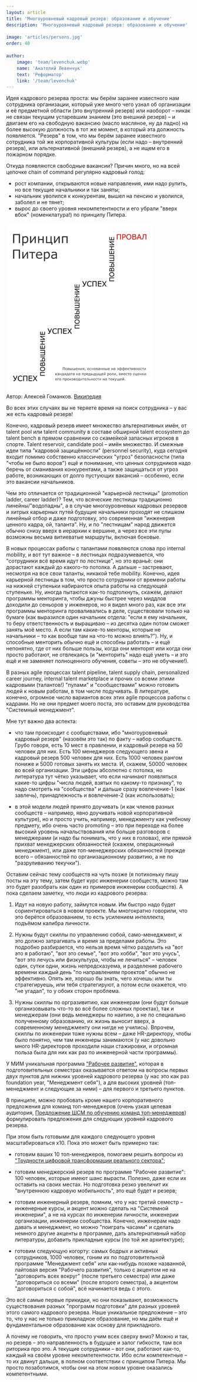 ```yaml
---
layout: article
title: 'Многоуровневый кадровый резерв: образование и обучение'
description: 'Многоуровневый кадровый резерв: образование и обучение'

image: 'articles/persons.jpg'
order: 40

author:
    image: 'team/levenchuk.webp'
    name: 'Анатолий Левенчук'
    text: 'Реформатор'
    link: '/team/levenchuk'
---
```


Идея кадрового резерва проста: мы берём заранее известного нам сотрудника организации, который уже много чего узнал об организации и её предметной области (это внутренний резерв) или наоборот – никак не связан текущим устаревшим знанием (это внешний резерв) – и двигаем его на свободную вакансию (масло масляное, ну да ладно) на более высокую должность в тот же момент, в который эта должность появляется. "Резерв" в том, что мы берём заранее известного сотрудника той же корпоративной культуры (если надо – внутренний резерв), или альтернативной (внешний резерв), а не ищем его в пожарном порядке.

Откуда появляются свободные вакансии? Причин много, но на всей цепочке chain of command регулярно кадровый голод:
* рост компании, открываются новые направления, ими надо рулить, но все текущие начальники и так заняты;
* начальник уволился к конкурентам, вышел на пенсию и уволился, заболел и не тянет;
* вырос до своего уровня некомпетентности и его убрали "вверх вбок" (номенклатура!) по принципу Питера.

<div class="my-4">
    <div class="bg-white p-4 text-center">
        <img src="../public/images/articles/peter-principle.png" width="400">
    </div>
    <div class="image-caption">
        Автор: Алексей Гоманков. <a href="https://ru.wikipedia.org/wiki/Принцип_Питера" target="_blank">Википедия</a>
    </div>
</div>

Во всех этих случаях вы не теряете время на поиск сотрудника – у вас же есть кадровый резерв!

Конечно, кадровый резерв имеет множество альтернативных имён, от talent pool или talent community в составе обширной talent ecosystem до talent bench в прямом сравнении со скамейкой запасных игроков в спорте. Talent reservoir, candidate pool – имён множество. И смежные идеи типа "кадровой защищённости" (personnel security), куда сегодня входит помимо собственно классических "угроз" безопасности (типа "чтобы не было воров") ещё и понимание, что ценных сотрудников надо беречь от сманивания конкурентами, а также защищаться от угроз работе, возникающих от долго пустующих вакансий – особенно, если это вакансии начальников.

Чем это отличается от традиционной "карьерной лестницы" (promotion ladder, career ladder)? Тем, что всяческие лестницы традиционно линейны/"водопадны", а в случае многоуровневых кадровых резервов и хитрых карьерных путей будущие начальники проходят не слишком линейный отбор и даже подготовку, это современная "инженерия ценного кадра, ой, таланта". Ну, и по "лестницам" народ движется обычно снизу вверх в иерархии к вершине, а через все эти пулы возможны весьма витиеватые маршруты, включая боковые.

В новых процессах работы с талантами появляются слова про internal mobility, и вот тут важное – в лестницах подразумевается, что "сотрудники всё время идут по лестнице", но это враньё: они дорастают каждый до какого-то потолка. А дальше – застревают, несмотря на все свои таланты, никакой тебе mobility. Конечно, идея карьерной лестницы в том, что просто сотрудники от времени работы на нижней ступеньки набираются опыта работы на следующей ступеньке. Ну, иногда пытаются как-то подтолкнуть, скажем, делают программы менторинга, чтобы джуны быстрее через миддлов доходили до сеньоров у инженеров, но я видел много раз, как все эти программы менторинга проваливались в деле, существовали только на бумаге (как выразился один начальник отдела: "если я ему начальник, то беру ответственность и выращиваю – из десятка один потом сможет занять моё место. А если там какие-то менторы, которые не начальники – то как вообще там на что-то можно влиять?"). Ну, и способные менторить обычно ещё и способны работать – и ещё непонятно, где от них больше пользы, когда они менторят или когда они просто работают, не отвлекаясь (и "менторить" надо ещё уметь – и это ещё и не заменяет полноценного обучения, советы – это не обучение!).

В разных agile процессах talent pipeline, talent supply chain, personalized career journey, internal talent marketplace и прочих со всеми этими кадровыми (талантов!) "пулами" и "сообществами" можно готовить людей к новым работам, в том числе подучивать. В литературе, конечно, огромное число вариантов всех этих agile процессов работы с кадрами. Но не они предмет моего поста, это оставим для руководства "Системный менеджмент".

Мне тут важно два аспекта:

* что там происходит с сообществами, ибо "многоуровневый кадровый резерв" (назовём это так) по факту – набор сообществ. Грубо говоря, есть 10 мест в правлении, и кадровый резерв на 50 человек для них. Есть 100 менеджеров следующего звена и кадровый резерв 500 человек для них. Есть 1000 человек рангом пониже и 5000 готовых занять их места. И, скажем, 50000 человек во всей организации. Эти цифры абсолютно с потолка, но литература тут чётко указывает, что если начинают появляться какие-то цифры "числа людей, взятых по какому-то признаку", то надо смотреть на "сообщества" и дальше сразу вовлечение-1 (как завлечь), принадлежность и вовлечение-2 (как использовать);

* в этой модели людей принято доучивать (и как членов разных сообществ – например, явно доучивать новой корпоративной культуре), но и просто учить, например, менеджменту как учебному предмету, ибо очень часто promoting – это при переходе на более высокий уровень начальствования или больше разговоров с менеджерами (и надо бы понимать, что у них в головах), или прямой прихват менеджерских обязанностей (скажем, операционный менеджмент), или даже топ-менеджерских обязанностей (прежде всего – обязанностей по организационному развитию, а не по "разруливанию текучки").

Оставим сейчас тему сообществ на чуть позже (я потихоньку пишу посты на эту тему, затем будет курс инженерии сообществ, можно там это будет разобрать как один из примеров инженерии сообществ). А пока сделаем заметку, что люди из кадрового резерва:

1. Идут на новую работу, займутся новым. Им быстро надо будет сориентироваться в новом проекте. Мы многократно говорили, что это берётся образованием, то есть усилением интеллекта, подъёмом калибра личности.

2. Нужны будут скиллы по управлению собой, само-менеджмент, и это должно затрагивать и время за пределами работы. Это подробно разбирается, что нельзя время чётко разделить на "вот это я работаю", "вот это семье", "вот это хобби", "вот это учусь", "вот это лечусь или физкультура, чтобы не лечиться" – человек один, сутки одни, жизнь непредсказуема, и разделение рабочего времени каждый день "по направлениям проектов" обычно не эффективно. Опять же, хорошо бы знать, чего хочешь: или ты стратегируешь, или тебя стратегируют, а потом если окажется, что "не угадал", то у обоих сторон проблема.

3. Нужны скиллы по оргразивитию, как инженерам (они будут больше организовывать что-то во всё более сложных проектах), так и менеджерам (они ведь менеджеры по наитию, а не по специально полученному образованию, их жизнь выносит вверх, а современному менеджменту они нигде не учились). Впрочем, скиллы по инженерии тоже нужны всем – даже HR-директору, чтобы было понятно, чем там инженеры занимаются (у нас довольно много HR-директоров проходили наши стажировки, и огромная польза была для них как раз по инженерной части программы).

У МИМ уникальная программа ["Рабочее развитие"](/programs/orgdev), которая в подготовительных семестрах оказывается ответом на вопросы первых двух пунктов для нижних уровней кадрового резерва (у нас это как раз foundation year, "Менеджмент себя"), а для высоких уровней (топ-менеджмент и следующие за ними) – для первого и третьего пунктов.

В принципе, можно пробовать кроме нашего корпоративного предложения для команд топ-менеджеров (очень узкая целевая аудитория, <a href="https://systemsworld.club/t/predlozhenie-shsm-po-obucheniyu-komand-top-menedzherov/11692" target="_blank">Предложение ШСМ по обучению команд топ-менеджеров</a>) формулировать предложения для следующих уровней кадрового резерва.

При этом быть готовыми для каждого следующего уровня масштабироваться x10. Пока это может быть примерно так:
* готовим ваших 10 топ-менеджеров, помогаем решить вопросы из ["Трудности цифровой трансформации реального сектора"](/articles/real-sector-digital-transformation);

* готовим менеджерский резерв по программе "Рабочее развитие": 100 человек, которые имеют шанс вырасти. Полезно, даже если их оставить на своих местах. Но подготовка резко увеличит их "внутреннюю кадровую мобильность", это ещё будет и резерв;

* готовим инженерный резерв, помним, что у нас третий семестр – инженерные курсы, и акцент можно сделать на "Системной инженерии", а не на курсах по инженерии личности, инженерии организации, инженерии сообщества. Конечно, инженерам надо давать и менеджмент, но можно "поиграть часами" и сделать немного другие акценты в программе, дать альтернативный набор литературы, добавить прикладные курсы (по той же архитектуре);

* готовим следующую когорту: самых бодрых и активных сотрудников, 1000 человек, гоним их по подготовительной программе "Менеджмент себя" или как-нибудь похоже названной, лайтовая версия "Рабочего развития", только с акцентом не на "договорить всех вокруг" (после третьего семестра) или даже "договориться со всеми" (после второго семестра), а акцентом "договориться с собой", всё начинается ведь с этого.

Это всё самые первые прикидки, но они показывают, возможность существования разных "программ подготовки" для разных уровней этого самого кадрового резерва. Наше уникальное предложение – это то, что у нас не только прикладное образование, но мы даём ещё и фундаментальное образование как основу для прикладного.

А почему не говорить, что просто учим всех сверху вниз? Можно и так, но резерв – это направленность в будущее и залог гибкости, там вся риторика про это. А текущие сотрудники – вот они, работают как-то, каждый на своём уровне некомпетентности. Ибо если компетентные – то их двинут дальше, в полном соответствии с принципом Питера. Мы просто позаботимся, чтобы они на этом новом уровне оказались компетентными.
